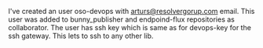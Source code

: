 I've created an user oso-devops with arturs@resolvergorup.com email. This user was added to bunny_publisher and endpoind-flux repositories as collaborator. The user has ssh key which is same as for devops-key for the ssh gateway. This lets to ssh to any other lib.
